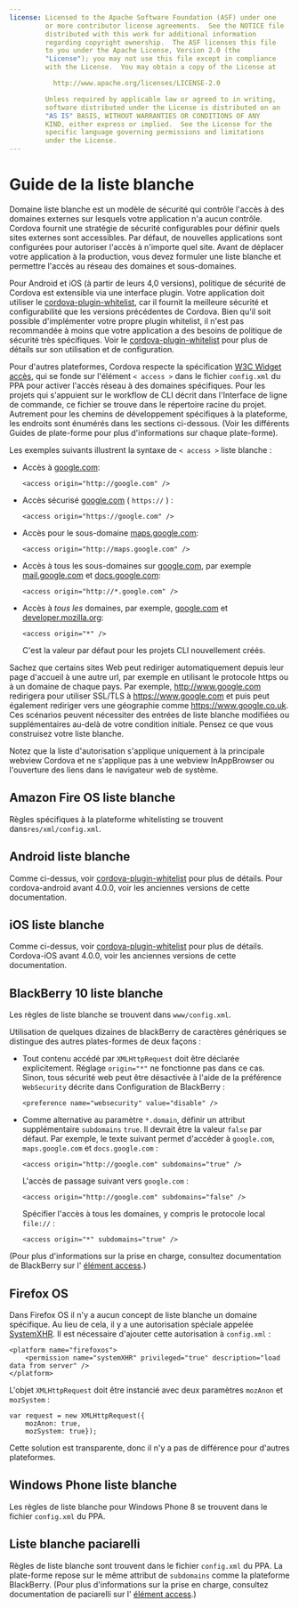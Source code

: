 ```yaml
---
license: Licensed to the Apache Software Foundation (ASF) under one
         or more contributor license agreements.  See the NOTICE file
         distributed with this work for additional information
         regarding copyright ownership.  The ASF licenses this file
         to you under the Apache License, Version 2.0 (the
         "License"); you may not use this file except in compliance
         with the License.  You may obtain a copy of the License at

           http://www.apache.org/licenses/LICENSE-2.0

         Unless required by applicable law or agreed to in writing,
         software distributed under the License is distributed on an
         "AS IS" BASIS, WITHOUT WARRANTIES OR CONDITIONS OF ANY
         KIND, either express or implied.  See the License for the
         specific language governing permissions and limitations
         under the License.
---
```


# Guide de la liste blanche

Domaine liste blanche est un modèle de sécurité qui contrôle l'accès à des domaines externes sur lesquels votre application n'a aucun contrôle. Cordova fournit une stratégie de sécurité configurables pour définir quels sites externes sont accessibles. Par défaut, de nouvelles applications sont configurées pour autoriser l'accès à n'importe quel site. Avant de déplacer votre application à la production, vous devez formuler une liste blanche et permettre l'accès au réseau des domaines et sous-domaines.

Pour Android et iOS (à partir de leurs 4,0 versions), politique de sécurité de Cordova est extensible via une interface plugin. Votre application doit utiliser le [cordova-plugin-whitelist][1], car il fournit la meilleure sécurité et configurabilité que les versions précédentes de Cordova. Bien qu'il soit possible d'implémenter votre propre plugin whitelist, il n'est pas recommandée à moins que votre application a des besoins de politique de sécurité très spécifiques. Voir le [cordova-plugin-whitelist][1] pour plus de détails sur son utilisation et de configuration.

 [1]: https://github.com/apache/cordova-plugin-whitelist

Pour d'autres plateformes, Cordova respecte la spécification [W3C Widget accès][2], qui se fonde sur l'élément `< access >` dans le fichier `config.xml` du PPA pour activer l'accès réseau à des domaines spécifiques. Pour les projets qui s'appuient sur le workflow de CLI décrit dans l'Interface de ligne de commande, ce fichier se trouve dans le répertoire racine du projet. Autrement pour les chemins de développement spécifiques à la plateforme, les endroits sont énumérés dans les sections ci-dessous. (Voir les différents Guides de plate-forme pour plus d'informations sur chaque plate-forme).

 [2]: http://www.w3.org/TR/widgets-access/

Les exemples suivants illustrent la syntaxe de `< access >` liste blanche :

*   Accès à [google.com][3]:
    
        <access origin="http://google.com" />
        

*   Accès sécurisé [google.com][4] ( `https://` ) :
    
        <access origin="https://google.com" />
        

*   Accès pour le sous-domaine [maps.google.com][5]:
    
        <access origin="http://maps.google.com" />
        

*   Accès à tous les sous-domaines sur [google.com][3], par exemple [mail.google.com][6] et [docs.google.com][7]:
    
        <access origin="http://*.google.com" />
        

*   Accès à *tous les* domaines, par exemple, [google.com][3] et [developer.mozilla.org][8]:
    
        <access origin="*" />
        
    
    C'est la valeur par défaut pour les projets CLI nouvellement créés.

 [3]: http://google.com
 [4]: https://google.com
 [5]: http://maps.google.com
 [6]: http://mail.google.com
 [7]: http://docs.google.com
 [8]: http://developer.mozilla.org

Sachez que certains sites Web peut rediriger automatiquement depuis leur page d'accueil à une autre url, par exemple en utilisant le protocole https ou à un domaine de chaque pays. Par exemple, http://www.google.com redirigera pour utiliser SSL/TLS à https://www.google.com et puis peut également rediriger vers une géographie comme https://www.google.co.uk. Ces scénarios peuvent nécessiter des entrées de liste blanche modifiées ou supplémentaires au-delà de votre condition initiale. Pensez ce que vous construisez votre liste blanche.

Notez que la liste d'autorisation s'applique uniquement à la principale webview Cordova et ne s'applique pas à une webview InAppBrowser ou l'ouverture des liens dans le navigateur web de système.

## Amazon Fire OS liste blanche

Règles spécifiques à la plateforme whitelisting se trouvent dans`res/xml/config.xml`.

## Android liste blanche

Comme ci-dessus, voir [cordova-plugin-whitelist][1] pour plus de détails. Pour cordova-android avant 4.0.0, voir les anciennes versions de cette documentation.

## iOS liste blanche

Comme ci-dessus, voir [cordova-plugin-whitelist][1] pour plus de détails. Cordova-iOS avant 4.0.0, voir les anciennes versions de cette documentation.

## BlackBerry 10 liste blanche

Les règles de liste blanche se trouvent dans `www/config.xml`.

Utilisation de quelques dizaines de blackBerry de caractères génériques se distingue des autres plates-formes de deux façons :

*   Tout contenu accédé par `XMLHttpRequest` doit être déclarée explicitement. Réglage `origin="*"` ne fonctionne pas dans ce cas. Sinon, tous sécurité web peut être désactivée à l'aide de la préférence `WebSecurity` décrite dans Configuration de BlackBerry :
    
        <preference name="websecurity" value="disable" />
        

*   Comme alternative au paramètre `*.domain`, définir un attribut supplémentaire `subdomains` `true`. Il devrait être la valeur `false` par défaut. Par exemple, le texte suivant permet d'accéder à `google.com`, `maps.google.com` et `docs.google.com` :
    
        <access origin="http://google.com" subdomains="true" />
        
    
    L'accès de passage suivant vers `google.com` :
    
        <access origin="http://google.com" subdomains="false" />
        
    
    Spécifier l'accès à tous les domaines, y compris le protocole local `file://` :
    
        <access origin="*" subdomains="true" />
        

(Pour plus d'informations sur la prise en charge, consultez documentation de BlackBerry sur l' [élément access][9].)

 [9]: https://developer.blackberry.com/html5/documentation/ww_developing/Access_element_834677_11.html

## Firefox OS

Dans Firefox OS il n'y a aucun concept de liste blanche un domaine spécifique. Au lieu de cela, il y a une autorisation spéciale appelée [SystemXHR][10]. Il est nécessaire d'ajouter cette autorisation à `config.xml` :

 [10]: https://developer.mozilla.org/en-US/docs/Web/API/XMLHttpRequest#Permissions

    <platform name="firefoxos">
        <permission name="systemXHR" privileged="true" description="load data from server" />
    </platform>
    

L'objet `XMLHttpRequest` doit être instancié avec deux paramètres `mozAnon` et `mozSystem` :

    var request = new XMLHttpRequest({
        mozAnon: true,
        mozSystem: true});
    

Cette solution est transparente, donc il n'y a pas de différence pour d'autres plateformes.

## Windows Phone liste blanche

Les règles de liste blanche pour Windows Phone 8 se trouvent dans le fichier `config.xml` du PPA.

## Liste blanche paciarelli

Règles de liste blanche sont trouvent dans le fichier `config.xml` du PPA. La plate-forme repose sur le même attribut de `subdomains` comme la plateforme BlackBerry. (Pour plus d'informations sur la prise en charge, consultez documentation de paciarelli sur l' [élément access][11].)

 [11]: https://developer.tizen.org/help/index.jsp?topic=%2Forg.tizen.web.appprogramming%2Fhtml%2Fide_sdk_tools%2Fconfig_editor_w3celements.htm